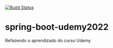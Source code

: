 [![Build Status](https://app.travis-ci.com/marcelbritto/spring-boot-udemy2022.svg?token=5VERoFHqjDsbxznFVs26&branch=master)](https://app.travis-ci.com/marcelbritto/spring-boot-udemy2022)

# spring-boot-udemy2022
Refazendo o aprendizado do curso Udemy
